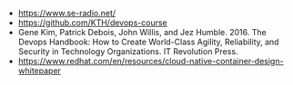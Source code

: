 - https://www.se-radio.net/
- https://github.com/KTH/devops-course
- Gene Kim, Patrick Debois, John Willis, and Jez Humble. 2016. The Devops Handbook: How to Create World-Class Agility, Reliability, and Security in Technology Organizations. IT Revolution Press.
- https://www.redhat.com/en/resources/cloud-native-container-design-whitepaper
